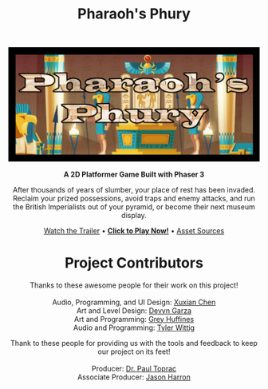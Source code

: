 <!-- Page Title -->
<h1 align="center"> Pharaoh's Phury </h1> <br>

<!-- Title Image -->
<p align="center">
  <img border="0" alt="Pharaoh's Phury - Title Card" src="/assets/images/menuCropped.png">
</p>

<!-- Game Description -->
<p align="center">
  <b>A 2D Platformer Game Built with Phaser 3</b>
</p>

<p align="center">
  After thousands of years of slumber, your place of rest has been invaded. Reclaim your prized possessions, avoid traps and enemy attacks, and run the British Imperialists out of your pyramid, or become their next museum display.
</p>

<!-- Links - Trailer, Play Game, Sources -->
<p align="center">
  <a href="https://youtu.be/IQX4wJzflHA">Watch the Trailer</a>
  •
  <a href="https://twit96.github.io/PharaohsPhury_Phaser3/"><b>Click to Play Now!</b></a>
  •
  <a href="./sources.md">Asset Sources</a>
</p>

<!-- Links - Contributors -->
<h1 align="center"> Project Contributors</h1>


<p align="center">
  Thanks to these awesome people for their work on this project!<br /><br />
  Audio, Programming, and UI Design: <a href="https://www.linkedin.com/in/xuxian-chen-81b648b5/">Xuxian Chen</a><br />
 Art and Level Design: <a href="https://www.linkedin.com/in/devyn-garza-858541160/">Devyn Garza</a><br />
 Art and Programming: <a href="https://www.linkedin.com/in/grey-huffines-45364a137/">Grey Huffines</a><br />
 Audio and Programming: <a href="https://www.linkedin.com/in/tylerwittig/">Tyler Wittig</a>
</p>

<p align="center">
  Thank to these people for providing us with the tools and feedback to keep our project on its feet!<br /><br />
 Producer: <a href="https://www.linkedin.com/in/paultoprac/">Dr. Paul Toprac</a><br />
 Associate Producer: <a href="https://www.linkedin.com/in/jason-harron-a5ba06b/">Jason Harron</a>
</p>
